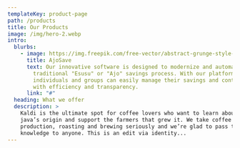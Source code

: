 ```yaml
---
templateKey: product-page
path: /products
title: Our Products
image: /img/hero-2.webp
intro:
  blurbs:
    - image: https://img.freepik.com/free-vector/abstract-grunge-style-coming-soon-with-black-splatter_1017-26690.jpg
      title: AjoSave
      text: Our innovative software is designed to modernize and automate the
        traditional "Esusu" or "Ajo" savings process. With our platform,
        individuals and groups can easily manage their savings and contributions
        with efficiency and transparency.
      link: "#"
  heading: What we offer
  description: >
    Kaldi is the ultimate spot for coffee lovers who want to learn about their
    java’s origin and support the farmers that grew it. We take coffee
    production, roasting and brewing seriously and we’re glad to pass that
    knowledge to anyone. This is an edit via identity...
---
```


